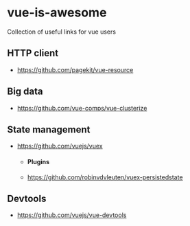 # vue-is-awesome
Collection of useful links for vue users

## HTTP client 
* https://github.com/pagekit/vue-resource


## Big data
* https://github.com/vue-comps/vue-clusterize


## State management
* https://github.com/vuejs/vuex
  * #### Plugins
  * https://github.com/robinvdvleuten/vuex-persistedstate

## Devtools
* https://github.com/vuejs/vue-devtools

